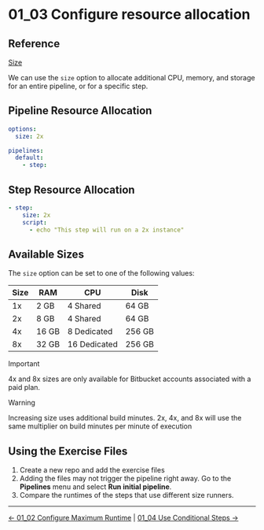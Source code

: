 # 01_03 Configure resource allocation

## Reference

[Size](https://support.atlassian.com/bitbucket-cloud/docs/global-options/#Size)

We can use the `size` option to allocate additional CPU, memory, and storage for an entire pipeline, or for a specific step.

## Pipeline Resource Allocation

```yaml
options:
  size: 2x

pipelines:
  default:
    - step:
```

## Step Resource Allocation

```yaml
- step:
    size: 2x
    script:
      - echo "This step will run on a 2x instance"
```

## Available Sizes

The `size` option can be set to one of the following values:

| Size | RAM    | CPU           | Disk   |
|------|--------|---------------|--------|
| 1x   | 2 GB   | 4 Shared      | 64 GB  |
| 2x   | 8 GB   | 4 Shared      | 64 GB  |
| 4x   | 16 GB  | 8 Dedicated   | 256 GB |
| 8x   | 32 GB  | 16 Dedicated  | 256 GB |

> [!IMPORTANT]
> 4x and 8x sizes are only available for Bitbucket accounts associated with a paid plan.

> [!WARNING]
> Increasing size uses additional build minutes.
> 2x, 4x, and 8x will use the same multiplier on build minutes per minute of execution

## Using the Exercise Files

1. Create a new repo and add the exercise files
1. Adding the files may not trigger the pipeline right away.  Go to the **Pipelines** menu and select **Run initial pipeline**.
1. Compare the runtimes of the steps that use different size runners.

<!-- FooterStart -->
---
[← 01_02 Configure Maximum Runtime](../01_02_configure_maximum_runtime/README.md) | [01_04 Use Conditional Steps →](../01_04_use_conditional_steps/README.md)
<!-- FooterEnd -->
